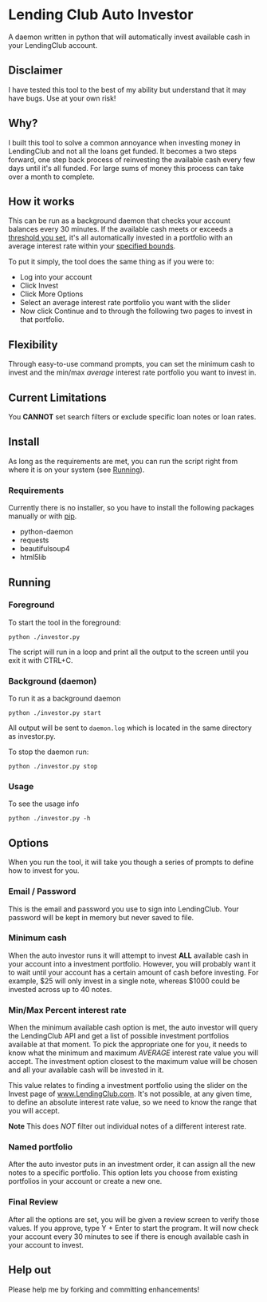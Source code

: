 Lending Club Auto Investor
=======================

A daemon written in python that will automatically invest available cash in your LendingClub account.

Disclaimer
--------------------
I have tested this tool to the best of my ability but understand that it may have bugs. Use at your own risk!

Why?
--------------------
I built this tool to solve a common annoyance when investing money in LendingClub and not all the loans get funded. It becomes a two steps forward, one step back process of reinvesting the available cash every few days until it's all funded. For large sums of money this process can take over a month to complete.

How it works
--------------------
This can be run as a background daemon that checks your account balances every 30 minutes. If the available cash meets or exceeds a [threshold you set](#minimum-cash), it's all automatically invested in a portfolio with an average interest rate within your [specified bounds](#minmax-percent-interest-rate).

To put it simply, the tool does the same thing as if you were to:
 * Log into your account
 * Click Invest
 * Click More Options
 * Select an average interest rate portfolio you want with the slider
 * Now click Continue and to through the following two pages to invest in that portfolio.

Flexibility
--------------------
Through easy-to-use command prompts, you can set the minimum cash to invest and the min/max *average* interest rate portfolio you want to invest in. 

Current Limitations
--------------------
You **CANNOT** set search filters or exclude specific loan notes or loan rates.


Install
--------------------
As long as the requirements are met, you can run the script right from where it is on your system (see [Running](#running)).

### Requirements
Currently there is no installer, so you have to install the following packages manually or with [pip](https://pypi.python.org/pypi/pip).
 * python-daemon
 * requests
 * beautifulsoup4
 * html5lib

Running
--------------------

### Foreground
To start the tool in the foreground:

    python ./investor.py

The script will run in a loop and print all the output to the screen until you exit it with CTRL+C.

### Background (daemon)
To run it as a background daemon

    python ./investor.py start

All output will be sent to `daemon.log` which is located in the same directory as investor.py.

To stop the daemon run:

    python ./investor.py stop

### Usage
To see the usage info

    python ./investor.py -h


Options
--------------------
When you run the tool, it will take you though a series of prompts to define how to invest for you.

### Email / Password
This is the email and password you use to sign into LendingClub. Your password will be kept in memory but never saved to file.

### Minimum cash
When the auto investor runs it will attempt to invest **ALL** available cash in your account into a investment portfolio. However, you will probably want it to wait until your account has a certain amount of cash before investing. For example, $25 will only invest in a single note, whereas $1000 could be invested across up to 40 notes.

### Min/Max Percent interest rate
When the minimum available cash option is met, the auto investor will query the LendingClub API and get a list of possible investment portfolios available at that moment. To pick the appropriate one for you, it needs to know what the minimum and maximum *AVERAGE* interest rate value you will accept. The investment option closest to the maximum value will be chosen and all your available cash will be invested in it.

This value relates to finding a investment portfolio using the slider on the Invest page of www.LendingClub.com. It's not possible, at any given time, to define an absolute interest rate value, so we need to know the range that you will accept.

**Note** This does *NOT* filter out individual notes of a different interest rate.

### Named portfolio
After the auto investor puts in an investment order, it can assign all the new notes to a specific portfolio. This option lets you choose from existing portfolios in your account or create a new one.

### Final Review
After all the options are set, you will be given a review screen to verify those values. If you approve, type Y + Enter to start the program. It will now check your account every 30 minutes to see if there is enough available cash in your account to invest.

Help out
--------------------
Please help me by forking and committing enhancements!